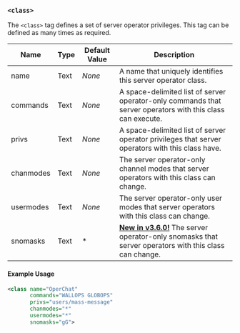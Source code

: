 <!-- This file contains a page fragment. Any changes will affect all pages that include it. -->

### `<class>`

The `<class>` tag defines a set of server operator privileges. This tag can be defined as many times as required.

Name      | Type | Default Value | Description
--------- | ---- | ------------- | -----------
name      | Text | *None*        | A name that uniquely identifies this server operator class.
commands  | Text | *None*        | A space-delimited list of server operator-only commands that server operators with this class can execute.
privs     | Text | *None*        | A space-delimited list of server operator privileges that server operators with this class have.
chanmodes | Text | *None*        | The server operator-only channel modes that server operators with this class can change.
usermodes | Text | *None*        | The server operator-only user modes that server operators with this class can change.
snomasks  | Text | \*            | [**New in v3.6.0!**](/3/change-log/#inspircd-360) The server operator-only snomasks that server operators with this class can change.

#### Example Usage

```xml
<class name="OperChat"
       commands="WALLOPS GLOBOPS"
       privs="users/mass-message"
       chanmodes="*"
       usermodes="*"
       snomasks="gG">
```
